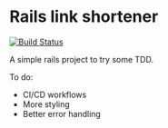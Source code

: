 # Rails link shortener

[![Build Status](https://travis-ci.org/JazzThief/short-link.svg?branch=master)](https://travis-ci.org/JazzThief/short-link)

A simple rails project to try some TDD.

To do:
* CI/CD workflows
* More styling
* Better error handling
